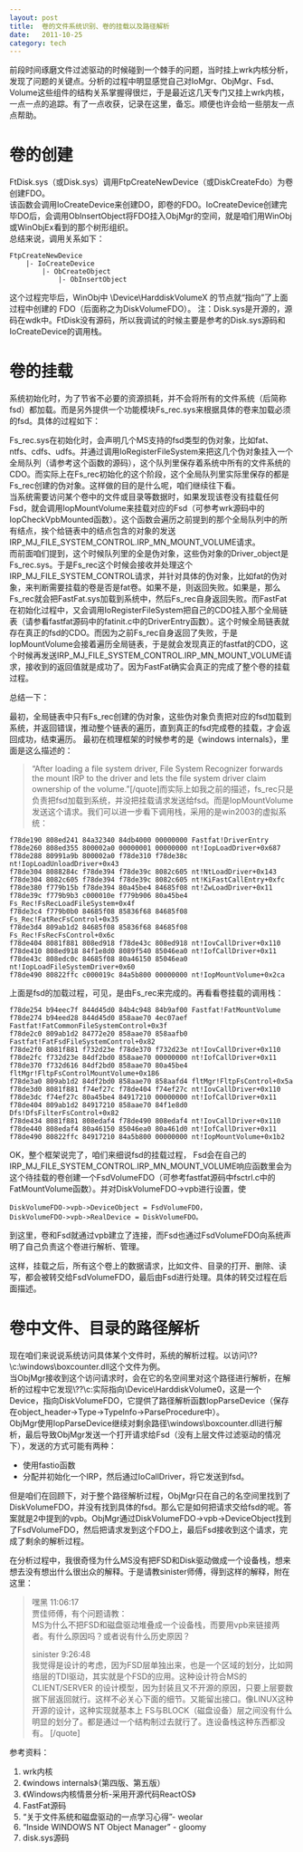 ```yaml
---
layout: post
title:  卷的文件系统识别、卷的挂载以及路径解析
date:   2011-10-25
category: tech
---
```


前段时间琢磨文件过滤驱动的时候碰到一个棘手的问题，当时挂上wrk内核分析，发现了问题的关键点。分析的过程中明显感觉自己对IoMgr、ObjMgr、Fsd、Volume这些组件的结构关系掌握得很烂，于是最近这几天专门又挂上wrk内核，一点一点的追踪。有了一点收获，记录在这里，备忘。顺便也许会给一些朋友一点点帮助。

# 卷的创建

FtDisk.sys（或Disk.sys）调用FtpCreateNewDevice（或DiskCreateFdo）为卷创建FDO。  
该函数会调用IoCreateDevice来创建DO，即卷的FDO。IoCreateDevice创建完毕DO后，会调用ObInsertObject将FDO挂入ObjMgr的空间，就是咱们用WinObj或WinObjEx看到的那个树形组织。  
总结来说，调用关系如下：

    FtpCreateNewDevice
        |- IoCreateDevice
            |- ObCreateObject
                |- ObInsertObject

这个过程完毕后，WinObj中 \Device\HarddiskVolumeX 的节点就“指向”了上面过程中创建的 FDO（后面称之为DiskVolumeFDO）。
注：Disk.sys是开源的，源码在wdk中。FtDisk没有源码，所以我调试的时候主要是参考的Disk.sys源码和IoCreateDevice的调用栈。

# 卷的挂载

系统初始化时，为了节省不必要的资源损耗，并不会将所有的文件系统（后简称fsd）都加载。而是另外提供一个功能模块Fs_rec.sys来根据具体的卷来加载必须的fsd。具体的过程如下：

Fs_rec.sys在初始化时，会声明几个MS支持的fsd类型的伪对象，比如fat、ntfs、cdfs、udfs。并通过调用IoRegisterFileSystem来把这几个伪对象挂入一个全局队列（请参考这个函数的源码），这个队列里保存着系统中所有的文件系统的CDO。而实际上在Fs_rec初始化的这个阶段，这个全局队列里实际里保存的都是Fs_rec创建的伪对象。这样做的目的是什么呢，咱们继续往下看。  
当系统需要访问某个卷中的文件或目录等数据时，如果发现该卷没有挂载任何Fsd，就会调用IopMountVolume来挂载对应的Fsd（可参考wrk源码中的IopCheckVpbMounted函数）。这个函数会遍历之前提到的那个全局队列中的所有结点，挨个给链表中的结点包含的对象的发送IRP_MJ_FILE_SYSTEM_CONTROL.IRP_MN_MOUNT_VOLUME请求。  
而前面咱们提到，这个时候队列里的全是伪对象，这些伪对象的Driver_object是Fs_rec.sys。于是Fs_rec这个时候会接收并处理这个IRP_MJ_FILE_SYSTEM_CONTROL请求，并针对具体的伪对象，比如fat的伪对象，来判断需要挂载的卷是否是fat卷。如果不是，则返回失败。如果是，那么Fs_rec就会把FastFat.sys加载到系统中，然后Fs_rec自身返回失败。而FastFat在初始化过程中，又会调用IoRegisterFileSystem把自己的CDO挂入那个全局链表（请参看fastfat源码中的fatinit.c中的DriverEntry函数）。这个时候全局链表就存在真正的fsd的CDO。而因为之前Fs_rec自身返回了失败，于是IopMountVolume会接着遍历全局链表，于是就会发现真正的fastfat的CDO，这个时候再发送IRP_MJ_FILE_SYSTEM_CONTROL.IRP_MN_MOUNT_VOLUME请求，接收到的返回值就是成功了。因为FastFat确实会真正的完成了整个卷的挂载过程。  

总结一下：

最初，全局链表中只有Fs_rec创建的伪对象，这些伪对象负责把对应的fsd加载到系统，并返回错误，推动整个链表的遍历，直到真正的fsd完成卷的挂载，才会返回成功，结束遍历。
最初在梳理框架的时候参考的是《windows internals》，里面是这么描述的：

> “After loading a file system driver, File System Recognizer forwards the mount IRP to the driver and lets the file system driver claim ownership of the volume.”[/quote]而实际上如我之前的描述，fs_rec只是负责把fsd加载到系统，并没把挂载请求发送给fsd。而是IopMountVolume发送这个请求。我们可以进一步看下调用栈，采用的是win2003的虚拟系统：

    f78de190 808ed241 84a32340 84db4000 00000000 Fastfat!DriverEntry
	f78de260 808ed355 800002a0 00000001 00000000 nt!IopLoadDriver+0x687
	f78de288 80991a9b 800002a0 f78de310 f78de38c nt!IopLoadUnloadDriver+0x43
	f78de304 8088284c f78de394 f78de39c 8082c605 nt!NtLoadDriver+0x143
	f78de304 8082c605 f78de394 f78de39c 8082c605 nt!KiFastCallEntry+0xfc
	f78de380 f779b15b f78de394 80a45be4 84685f08 nt!ZwLoadDriver+0x11
	f78de39c f779b9b3 c000010e f779b906 80a45be4 Fs_Rec!FsRecLoadFileSystem+0x4f
	f78de3c4 f779b0b0 84685f08 85836f68 84685f08 Fs_Rec!FatRecFsControl+0x35
	f78de3d4 809ab1d2 84685f08 85836f68 84685f08 Fs_Rec!FsRecFsControl+0x6c
	f78de404 8081f881 808ed918 f78de43c 808ed918 nt!IovCallDriver+0x110
	f78de410 808ed918 84f1e8d0 8089f540 85046ea0 nt!IofCallDriver+0x11
	f78de43c 808edc0c 84685f08 80a46150 85046ea0 nt!IopLoadFileSystemDriver+0x60
	f78de490 80822ffc c000019c 84a5b800 00000000 nt!IopMountVolume+0x2ca

上面是fsd的加载过程，可见，是由Fs_rec来完成的。再看看卷挂载的调用栈：

    f78de254 b94eec7f 844d45d0 84b4c948 84b9af00 Fastfat!FatMountVolume
	f78de274 b94eed28 844d45d0 858aae70 4ec07aef Fastfat!FatCommonFileSystemControl+0x3f
	f78de2c0 809ab1d2 84772e20 858aae70 858aafb0 Fastfat!FatFsdFileSystemControl+0x82
	f78de2f0 8081f881 f732d23e f78de370 f732d23e nt!IovCallDriver+0x110
	f78de2fc f732d23e 84df2bd0 858aae70 00000000 nt!IofCallDriver+0x11
	f78de370 f732d616 84df2bd0 858aae70 80a45be4 fltMgr!FltpFsControlMountVolume+0x186
	f78de3a0 809ab1d2 84df2bd0 858aae70 858aafd4 fltMgr!FltpFsControl+0x5a
	f78de3d0 8081f881 f74ef27c f78de404 f74ef27c nt!IovCallDriver+0x110
	f78de3dc f74ef27c 80a45be4 84917210 00000000 nt!IofCallDriver+0x11
	f78de404 809ab1d2 84917210 858aae70 84f1e8d0 Dfs!DfsFilterFsControl+0x82
	f78de434 8081f881 808edaf4 f78de490 808edaf4 nt!IovCallDriver+0x110
	f78de440 808edaf4 80a46150 85046ea0 80a461d0 nt!IofCallDriver+0x11
	f78de490 80822ffc 84917210 84a5b800 00000000 nt!IopMountVolume+0x1b2
	
OK，整个框架说完了，咱们来细说fsd的挂载过程，
Fsd会在自己的IRP_MJ_FILE_SYSTEM_CONTROL.IRP_MN_MOUNT_VOLUME响应函数里会为这个待挂载的卷创建一个FsdVolumeFDO（可参考fastfat源码中fsctrl.c中的FatMountVolume函数）。并对DiskVolumeFDO->vpb进行设置，使

    DiskVolumeFDO->vpb->DeviceObject = FsdVolumeFDO，
    DiskVolumeFDO->vpb->RealDevice = DiskVolumeFDO。

到这里，卷和Fsd就通过vpb建立了连接，而Fsd也通过FsdVolumeFDO向系统声明了自己负责这个卷进行解析、管理。

这样，挂载之后，所有这个卷上的数据请求，比如文件、目录的打开、删除、读写，都会被转交给FsdVolumeFDO，最后由Fsd进行处理。具体的转交过程在后面描述。


# 卷中文件、目录的路径解析

现在咱们来说说系统访问具体某个文件时，系统的解析过程。以访问\\??\c:\windows\boxcounter.dll这个文件为例。  
当ObjMgr接收到这个访问请求时，会在它的名空间里对这个路径进行解析，在解析的过程中它发现\\??\c:实际指向\Device\HarddiskVolume0，这是一个Device，指向DiskVolumeFDO，它提供了路径解析函数IopParseDevice（保存在object_header->Type->TypeInfo->ParseProcedure中）。  
ObjMgr使用IopParseDevice继续对剩余路径\windows\boxcounter.dll进行解析，最后导致ObjMgr发送一个打开请求给Fsd（没有上层文件过滤驱动的情况下），发送的方式可能有两种：

- 使用fastio函数
- 分配并初始化一个IRP，然后通过IoCallDriver，将它发送到fsd。

但是咱们在回顾下，对于整个路径解析过程，ObjMgr只在自己的名空间里找到了DiskVolumeFDO，并没有找到具体的fsd。那么它是如何把请求交给fsd的呢。答案就是2中提到的vpb。ObjMgr通过DiskVolumeFDO->vpb->DeviceObject找到了FsdVolumeFDO，然后把请求发到这个FDO上，最后Fsd接收到这个请求，完成了剩余的解析过程。

在分析过程中，我很奇怪为什么MS没有把FSD和Disk驱动做成一个设备栈，想来想去没有想出什么很出众的解释。于是请教sinister师傅，得到这样的解释，附在这里：

> 嘿黑 11:06:17  
> 贾佳师傅，有个问题请教：  
> MS为什么不把FSD和磁盘驱动堆叠成一个设备栈，而要用vpb来链接两者。有什么原因吗？或者说有什么历史原因？   
>
> sinister 9:26:48  
> 我觉得是设计的考虑，因为FSD层单独出来，也是一个区域的划分，比如网络层的TDI驱动，其实就是个FSD的应用。这种设计符合MS的CLIENT/SERVER 的设计模型，因为封装且又不开源的原因，只要上层要数据下层返回就行。这样不必关心下面的细节。又能留出接口。像LINUX这种开源的设计，这种实现就基本上 FS与BLOCK（磁盘设备）层之间没有什么明显的划分了。都是通过一个结构制过去就行了。连设备栈这种东西都没有。 [/quote]

参考资料：

1. wrk内核
2. 《windows internals》（第四版、第五版）
3. 《Windows内核情景分析-采用开源代码ReactOS》
4. FastFat源码
5. “关于文件系统和磁盘驱动的一点学习心得”- weolar 
6. “Inside WINDOWS NT Object Manager”   - gloomy  
7. disk.sys源码
